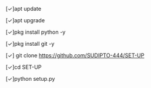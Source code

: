 [✓]apt update

[✓]apt upgrade

[✓]pkg install python -y

[✓]pkg install git -y

[✓] git clone https://github.com/SUDIPTO-444/SET-UP

[✓]cd SET-UP

[✓]python setup.py
